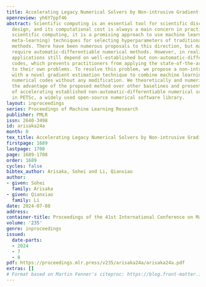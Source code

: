 ```yaml
---
title: Accelerating Legacy Numerical Solvers by Non-intrusive Gradient-based Meta-solving
openreview: yh6Y7ppf46
abstract: Scientific computing is an essential tool for scientific discovery and engineering
  design, and its computational cost is always a main concern in practice. To accelerate
  scientific computing, it is a promising approach to use machine learning (especially
  meta-learning) techniques for selecting hyperparameters of traditional numerical
  methods. There have been numerous proposals to this direction, but many of them
  require automatic-differentiable numerical methods. However, in reality, many practical
  applications still depend on well-established but non-automatic-differentiable legacy
  codes, which prevents practitioners from applying the state-of-the-art research
  to their own problems. To resolve this problem, we propose a non-intrusive methodology
  with a novel gradient estimation technique to combine machine learning and legacy
  numerical codes without any modification. We theoretically and numerically show
  the advantage of the proposed method over other baselines and present applications
  of accelerating established non-automatic-differentiable numerical solvers implemented
  in PETSc, a widely used open-source numerical software library.
layout: inproceedings
series: Proceedings of Machine Learning Research
publisher: PMLR
issn: 2640-3498
id: arisaka24a
month: 0
tex_title: Accelerating Legacy Numerical Solvers by Non-intrusive Gradient-based Meta-solving
firstpage: 1689
lastpage: 1708
page: 1689-1708
order: 1689
cycles: false
bibtex_author: Arisaka, Sohei and Li, Qianxiao
author:
- given: Sohei
  family: Arisaka
- given: Qianxiao
  family: Li
date: 2024-07-08
address:
container-title: Proceedings of the 41st International Conference on Machine Learning
volume: '235'
genre: inproceedings
issued:
  date-parts:
  - 2024
  - 7
  - 8
pdf: https://proceedings.mlr.press/v235/arisaka24a/arisaka24a.pdf
extras: []
# Format based on Martin Fenner's citeproc: https://blog.front-matter.io/posts/citeproc-yaml-for-bibliographies/
---
```


